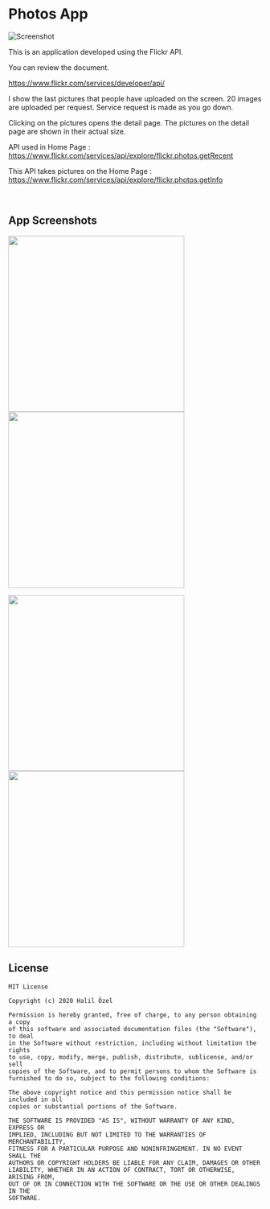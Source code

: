 # Photos App

![Screenshot](https://github.com/halilozel1903/PhotosApp/blob/master/flickr.jpg)

This is an application developed using the Flickr API.

You can review the document.

https://www.flickr.com/services/developer/api/

I show the last pictures that people have uploaded on the screen. 20 images are uploaded per request. Service request is made as you go down.

Clicking on the pictures opens the detail page. The pictures on the detail page are shown in their actual size.

API used in Home Page : https://www.flickr.com/services/api/explore/flickr.photos.getRecent

This API takes pictures on the Home Page : https://www.flickr.com/services/api/explore/flickr.photos.getInfo

<br>

## App Screenshots

<img src="https://github.com/halilozel1903/PhotosApp/blob/master/home.jpeg" width="350" /> <img src="https://github.com/halilozel1903/PhotosApp/blob/master/home1.jpeg" width="350" />

<img src="https://github.com/halilozel1903/PhotosApp/blob/master/detail.jpeg" width="350" /> <img src="https://github.com/halilozel1903/PhotosApp/blob/master/detail1.jpeg" width="350" />  


## License
```
MIT License

Copyright (c) 2020 Halil Özel

Permission is hereby granted, free of charge, to any person obtaining a copy
of this software and associated documentation files (the "Software"), to deal
in the Software without restriction, including without limitation the rights
to use, copy, modify, merge, publish, distribute, sublicense, and/or sell
copies of the Software, and to permit persons to whom the Software is
furnished to do so, subject to the following conditions:

The above copyright notice and this permission notice shall be included in all
copies or substantial portions of the Software.

THE SOFTWARE IS PROVIDED "AS IS", WITHOUT WARRANTY OF ANY KIND, EXPRESS OR
IMPLIED, INCLUDING BUT NOT LIMITED TO THE WARRANTIES OF MERCHANTABILITY,
FITNESS FOR A PARTICULAR PURPOSE AND NONINFRINGEMENT. IN NO EVENT SHALL THE
AUTHORS OR COPYRIGHT HOLDERS BE LIABLE FOR ANY CLAIM, DAMAGES OR OTHER
LIABILITY, WHETHER IN AN ACTION OF CONTRACT, TORT OR OTHERWISE, ARISING FROM,
OUT OF OR IN CONNECTION WITH THE SOFTWARE OR THE USE OR OTHER DEALINGS IN THE
SOFTWARE.
```
